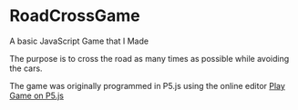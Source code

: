 # RoadCrossGame
A basic JavaScript Game that I Made

The purpose is to cross the road as many times as possible while avoiding the cars.

The game was originally programmed in P5.js using the online editor
[Play Game on P5.js](https://editor.p5js.org/gillfillget/full/TjivtEpdK "RoadCross")
